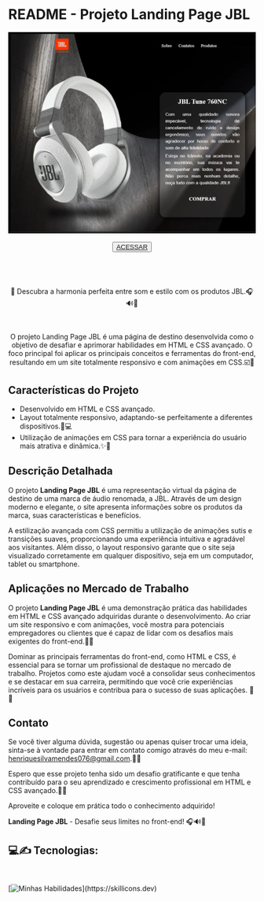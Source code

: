 
# README - Projeto Landing Page JBL

<p align='center'><img src='Captura de tela 2023-11-07 160839.png'></p>

<p align='center'><button ><a href='https://henriquescloud.github.io/LANDING-PAGE-JBL/fone.html' > ACESSAR </a></button></p><br><h1></h1>

<p align='center'>🌟 Descubra a harmonia perfeita entre som e estilo com os produtos JBL.🎧🔊💯<p><br>

<p  align='center'>O projeto Landing Page JBL é uma página de destino desenvolvida como o objetivo de desafiar e aprimorar habilidades em HTML e CSS avançado. O foco principal foi aplicar os principais conceitos e ferramentas do front-end, resultando em um site totalmente responsivo e com animações em CSS.☑️💪</p>

## Características do Projeto

- Desenvolvido em HTML e CSS avançado.
- Layout totalmente responsivo, adaptando-se perfeitamente a diferentes dispositivos.📱💻
- Utilização de animações em CSS para tornar a experiência do usuário mais atrativa e dinâmica.✨🎉

## Descrição Detalhada

O projeto **Landing Page JBL** é uma representação virtual da página de destino de uma marca de áudio renomada, a JBL. Através de um design moderno e elegante, o site apresenta informações sobre os produtos da marca, suas características e benefícios.

A estilização avançada com CSS permitiu a utilização de animações sutis e transições suaves, proporcionando uma experiência intuitiva e agradável aos visitantes. Além disso, o layout responsivo garante que o site seja visualizado corretamente em qualquer dispositivo, seja em um computador, tablet ou smartphone.

## Aplicações no Mercado de Trabalho

O projeto **Landing Page JBL** é uma demonstração prática das habilidades em HTML e CSS avançado adquiridas durante o desenvolvimento. Ao criar um site responsivo e com animações, você mostra para potenciais empregadores ou clientes que é capaz de lidar com os desafios mais exigentes do front-end.💼✨

Dominar as principais ferramentas do front-end, como HTML e CSS, é essencial para se tornar um profissional de destaque no mercado de trabalho. Projetos como este ajudam você a consolidar seus conhecimentos e se destacar em sua carreira, permitindo que você crie experiências incríveis para os usuários e contribua para o sucesso de suas aplicações. 🌟💼

## Contato

Se você tiver alguma dúvida, sugestão ou apenas quiser trocar uma ideia, sinta-se à vontade para entrar em contato comigo através do meu e-mail: [henriquesilvamendes076@gmail.com](mailto:henriquesilvamendes076@gmail.com).📩📧

Espero que esse projeto tenha sido um desafio gratificante e que tenha contribuído para o seu aprendizado e crescimento profissional em HTML e CSS avançado.🚀🌟

Aproveite e coloque em prática todo o conhecimento adquirido!

**Landing Page JBL** - Desafie seus limites no front-end! 🎧🔊💯

<h2>
    💻✍️ Tecnologias:
</h2>
<br>

[![Minhas Habilidades](https://skillicons.dev/icons?i=html,css,)](https://skillicons.dev)
